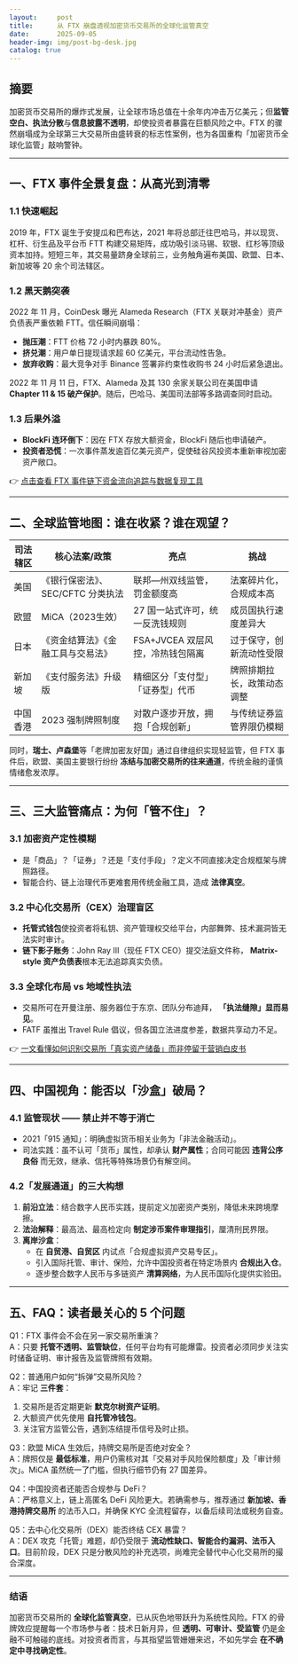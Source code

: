 ```yaml
---
layout:     post
title:      从 FTX 崩盘透视加密货币交易所的全球化监管真空
date:       2025-09-05
header-img: img/post-bg-desk.jpg
catalog: true
---
```


## 摘要
加密货币交易所的爆炸式发展，让全球市场总值在十余年内冲击万亿美元；但**监管空白、执法分散**与**信息披露不透明**，却使投资者暴露在巨额风险之中。FTX 的骤然崩塌成为全球第三大交易所由盛转衰的标志性案例，也为各国重构「加密货币全球化监管」敲响警钟。

---

## 一、FTX 事件全景复盘：从高光到清零
### 1.1 快速崛起
2019 年，FTX 诞生于安提瓜和巴布达，2021 年将总部迁往巴哈马，并以现货、杠杆、衍生品及平台币 FTT 构建交易矩阵，成功吸引淡马锡、软银、红杉等顶级资本加持。短短三年，其交易量跻身全球前三，业务触角遍布美国、欧盟、日本、新加坡等 20 余个司法辖区。

### 1.2 黑天鹅突袭
2022 年 11 月，CoinDesk 曝光 Alameda Research（FTX 关联对冲基金）资产负债表严重依赖 FTT。信任瞬间崩塌：

- **抛压潮**：FTT 价格 72 小时内暴跌 80%。  
- **挤兑潮**：用户单日提现请求超 60 亿美元，平台流动性告急。  
- **放弃收购**：最大竞争对手 Binance 签署非约束性收购书 24 小时后紧急退出。

2022 年 11 月 11 日，FTX、Alameda 及其 130 余家关联公司在美国申请 **Chapter 11 & 15 破产保护**。随后，巴哈马、美国司法部等多路调查同时启动。

### 1.3 后果外溢
- **BlockFi 连环倒下**：因在 FTX 存放大额资金，BlockFi 随后也申请破产。  
- **投资者恐慌**：一次事件蒸发逾百亿美元资产，促使硅谷风投资本重新审视加密资产敞口。  

👉 [点击查看 FTX 事件链下资金流向追踪与数据复现工具](https://okxdog.com/)

---

## 二、全球监管地图：谁在收紧？谁在观望？
| **司法辖区** | **核心法案/政策** | **亮点** | **挑战** |
|---|---|---|---|
| 美国 | 《银行保密法》、SEC/CFTC 分类执法 | 联邦—州双线监管，罚金额度高 | 法案碎片化，合规成本高 |
| 欧盟 | MiCA（2023生效） | 27 国一站式许可，统一反洗钱规则 | 成员国执行速度差异大 |
| 日本 | 《资金结算法》《金融工具与交易法》 | FSA+JVCEA 双层风控，冷热钱包隔离 | 过于保守，创新流动性受限 |
| 新加坡 | 《支付服务法》升级版 | 精细区分「支付型」「证券型」代币 | 牌照排期拉长，政策动态调整 |
| 中国香港 | 2023 强制牌照制度 | 对散户逐步开放，拥抱「合规创新」 | 与传统证券监管界限仍模糊 |

同时，**瑞士、卢森堡**等「老牌加密友好国」通过自律组织实现轻监管，但 FTX 事件后，欧盟、美国主要银行纷纷 **冻结与加密交易所的往来通道**，传统金融的谨慎情绪愈发浓厚。

---

## 三、三大监管痛点：为何「管不住」？

### 3.1 加密资产定性模糊
- 是「商品」？「证券」？还是「支付手段」？定义不同直接决定合规框架与牌照路径。  
- 智能合约、链上治理代币更难套用传统金融工具，造成 **法律真空**。

### 3.2 中心化交易所（CEX）治理盲区
- **托管式钱包**使投资者将私钥、资产管理权交给平台，内部舞弊、技术漏洞皆无法实时审计。  
- **链下影子账务**：John Ray III（现任 FTX CEO）提交法庭文件称， **Matrix-style 资产负债表**根本无法追踪真实负债。  

### 3.3 全球化布局 vs 地域性执法
- 交易所可在开曼注册、服务器位于东京、团队分布迪拜， **「执法缝隙」显而易见**。  
- FATF 虽推出 Travel Rule 倡议，但各国立法进度参差，数据共享动力不足。  

👉 [一文看懂如何识别交易所「真实资产储备」而非停留于营销白皮书](https://okxdog.com/)

---

## 四、中国视角：能否以「沙盒」破局？
### 4.1 监管现状 —— 禁止并不等于消亡
- 2021「915 通知」：明确虚拟货币相关业务为「非法金融活动」。  
- 司法实践：虽不认可「货币」属性，却承认 **财产属性**；合同可能因 **违背公序良俗** 而无效，继承、信托等特殊场景仍有解空间。

### 4.2「发展通道」的三大构想
1. **前沿立法**：结合数字人民币实践，提前定义加密资产类别，降低未来跨境摩擦。  
2. **法治解释**：最高法、最高检定向 **制定涉币案件审理指引**，厘清刑民界限。  
3. **离岸沙盒**：  
   - 在 **自贸港、自贸区** 内试点「合规虚拟资产交易专区」。  
   - 引入国际托管、审计、保险，允许中国投资者在特定场景内 **合规出入仓**。  
   - 逐步整合数字人民币与多链资产 **清算网络**，为人民币国际化提供实验田。  

---

## 五、FAQ：读者最关心的 5 个问题
Q1：FTX 事件会不会在另一家交易所重演？  
A：只要 **托管不透明、监管缺位**，任何平台均有可能爆雷。投资者必须同步关注实时储备证明、审计报告及监管牌照有效期。

Q2：普通用户如何“拆弹”交易所风险？  
A：牢记 **三件套**：  
1. 交易所是否定期更新 **默克尔树资产证明**。  
2. 大额资产优先使用 **自托管冷钱包**。  
3. 关注官方监管公告，遇到冻结提币信号及时止损。

Q3：欧盟 MiCA 生效后，持牌交易所是否绝对安全？  
A：牌照仅是 **最低标准**，用户仍需核对其「交易对手风险保险额度」及「审计频次」。MiCA 虽然统一了门槛，但执行细节仍有 27 国差异。

Q4：中国投资者还能否合规参与 DeFi？  
A：严格意义上，链上高匿名 DeFi 风险更大。若确需参与，推荐通过 **新加坡、香港持牌交易所** 的法币入口，并确保 KYC 全流程留存，以备后续司法或税务自查。

Q5：去中心化交易所（DEX）能否终结 CEX 暴雷？  
A：DEX 攻克「托管」难题，却仍受限于 **流动性缺口、智能合约漏洞、法币入口**。目前阶段，DEX 只是分散风险的补充选项，尚难完全替代中心化交易所的撮合深度。

---

### 结语
加密货币交易所的 **全球化监管真空**，已从灰色地带跃升为系统性风险。FTX 的骨牌效应提醒每一个市场参与者：技术日新月异，但 **透明、可审计、受监管** 仍是金融不可触碰的底线。对投资者而言，与其指望监管姗姗来迟，不如先学会 **在不确定中寻找确定性**。
